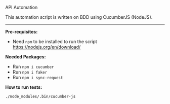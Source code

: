 API Automation

This automation script is written on BDD using CucumberJS (NodeJS).

---

__Pre-requisites:__

- Need `npm` to be installed to run the script https://nodejs.org/en/download/

__Needed Packages:__
- Run `npm i cucumber`
- Run `npm i faker`
- Run `npm i sync-request`

__How to run tests:__

```./node_modules/.bin/cucumber-js```